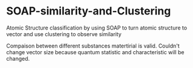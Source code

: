 # SOAP-similarity-and-Clustering
Atomic Structure classification by using SOAP to turn atomic structure to vector and use clustering to observe similarity

Compaison between different substances matertirial is valid. Couldn't change vector size because quantum statistic and characteristic will be changed.

